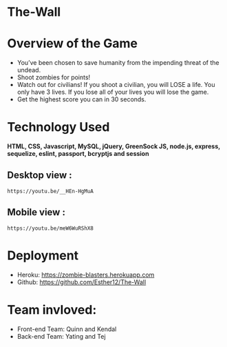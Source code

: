 # The-Wall

# Overview of the Game

- You’ve been chosen to save humanity from the impending threat of the undead.
- Shoot zombies for points!
- Watch out for civilians! If you shoot a civilian, you will LOSE a life. You only have 3 lives. If you lose all of your lives you will lose the game.
- Get the highest score you can in 30 seconds.

# Technology Used
**HTML, CSS, Javascript, MySQL, jQuery, GreenSock JS, node.js, express, sequelize, eslint, passport, bcryptjs and session**

## Desktop view :

```
https://youtu.be/__HEn-HgMuA
```

## Mobile view :

```
https://youtu.be/meW6WuRShX8
```

# Deployment

- Heroku: https://zombie-blasters.herokuapp.com
- Github: https://github.com/Esther12/The-Wall

# Team invloved:
- Front-end Team: Quinn and Kendal 
- Back-end Team: Yating and Tej
